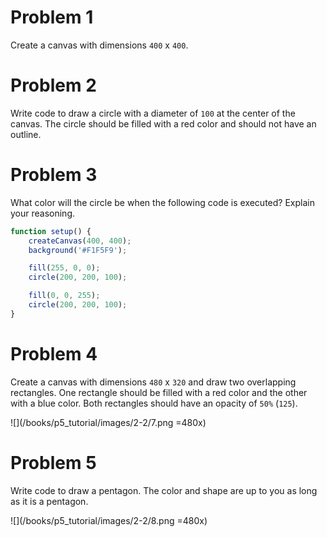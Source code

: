 # Problem 1

Create a canvas with dimensions `400` x `400`.

# Problem 2

Write code to draw a circle with a diameter of `100` at the center of the canvas. The circle should be filled with a red color and should not have an outline.

# Problem 3

What color will the circle be when the following code is executed? Explain your reasoning.

```js
function setup() {
    createCanvas(400, 400);
    background('#F1F5F9');

    fill(255, 0, 0);
    circle(200, 200, 100);

    fill(0, 0, 255);
    circle(200, 200, 100);
}
```

# Problem 4

Create a canvas with dimensions `480` x `320` and draw two overlapping rectangles. One rectangle should be filled with a red color and the other with a blue color. Both rectangles should have an opacity of `50%` (`125`).

![](/books/p5_tutorial/images/2-2/7.png =480x)

# Problem 5

Write code to draw a pentagon. The color and shape are up to you as long as it is a pentagon.

![](/books/p5_tutorial/images/2-2/8.png =480x)
